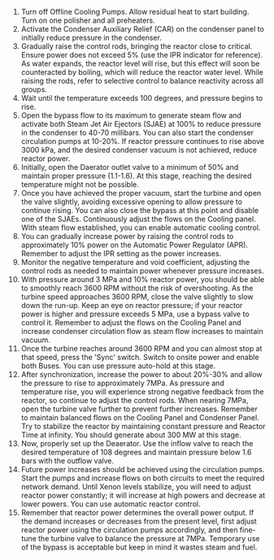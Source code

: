 1) Turn off Offline Cooling Pumps. Allow residual heat to start building. Turn on one polisher and all preheaters.
2) Activate the Condenser Auxiliary Relief (CAR) on the condenser panel to initially reduce pressure in the condenser.
3) Gradually raise the control rods, bringing the reactor close to critical. Ensure power does not exceed 5% (use the IPR indicator for reference). As water expands, the reactor level will rise, but this effect will soon be counteracted by boiling, which will reduce the reactor water level. While raising the rods, refer to selective control to balance reactivity across all groups.
4) Wait until the temperature exceeds 100 degrees, and pressure begins to rise.
5) Open the bypass flow to its maximum to generate steam flow and activate both Steam Jet Air Ejectors (SJAE) at 100% to reduce pressure in the condenser to 40-70 millibars. You can also start the condenser circulation pumps at 10-20%. If reactor pressure continues to rise above 3000 kPa, and the desired condenser vacuum is not achieved, reduce reactor power.
6) Initially, open the Daerator outlet valve to a minimum of 50% and maintain proper pressure (1.1-1.6). At this stage, reaching the desired temperature might not be possible.
7) Once you have achieved the proper vacuum, start the turbine and open the valve slightly, avoiding excessive opening to allow pressure to continue rising. You can also close the bypass at this point and disable one of the SJAEs. Continuously adjust the flows on the Cooling panel. With steam flow established, you can enable automatic cooling control.
8) You can gradually increase power by raising the control rods to approximately 10% power on the Automatic Power Regulator (APR). Remember to adjust the IPR setting as the power increases.
9) Monitor the negative temperature and void coefficient, adjusting the control rods as needed to maintain power whenever pressure increases.
10) With pressure around 3 MPa and 10% reactor power, you should be able to smoothly reach 3600 RPM without the risk of overshooting. As the turbine speed approaches 3600 RPM, close the valve slightly to slow down the run-up. Keep an eye on reactor pressure; if your reactor power is higher and pressure exceeds 5 MPa, use a bypass valve to control it. Remember to adjust the flows on the Cooling Panel and increase condenser circulation flow as steam flow increases to maintain vacuum.
11) Once the turbine reaches around 3600 RPM and you can almost stop at that speed, press the 'Sync' switch. Switch to onsite power and enable both Buses. You can use pressure auto-hold at this stage.
12) After synchronization, increase the power to about 20%-30% and allow the pressure to rise to approximately 7MPa. As pressure and temperature rise, you will experience strong negative feedback from the reactor, so continue to adjust the control rods. When nearing 7MPa, open the turbine valve further to prevent further increases. Remember to maintain balanced flows on the Cooling Panel and Condenser Panel. Try to stabilize the reactor by maintaining constant pressure and Reactor Time at infinity. You should generate about 300 MW at this stage.
13) Now, properly set up the Deaerator. Use the inflow valve to reach the desired temperature of 108 degrees and maintain pressure below 1.6 bars with the outflow valve.
14) Future power increases should be achieved using the circulation pumps. Start the pumps and increase flows on both circuits to meet the required network demand. Until Xenon levels stabilize, you will need to adjust reactor power constantly; it will increase at high powers and decrease at lower powers. You can use automatic reactor control.
15) Remember that reactor power determines the overall power output. If the demand increases or decreases from the present level, first adjust reactor power using the circulation pumps accordingly, and then fine-tune the turbine valve to balance the pressure at 7MPa. Temporary use of the bypass is acceptable but keep in mind it wastes steam and fuel.
